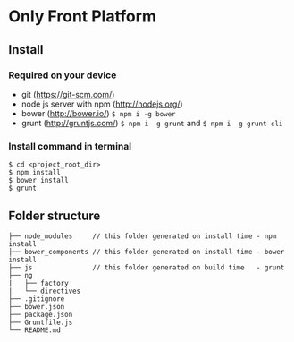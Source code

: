 # Only Front Platform

## Install

### Required on your device
 
 - git (https://git-scm.com/)
 - node js server with npm (http://nodejs.org/)
 - bower (http://bower.io/)    `$ npm i -g bower`
 - grunt (http://gruntjs.com/) `$ npm i -g grunt` and `$ npm i -g grunt-cli` 
 
### Install command in terminal
 
 ```
 $ cd <project_root_dir>
 $ npm install
 $ bower install
 $ grunt
 ```
 
## Folder structure

 ```
 ├── node_modules     // this folder generated on install time - npm install
 ├── bower_components // this folder generated on install time - bower install
 ├── js               // this folder generated on build time   - grunt
 ├── ng
 |   ├── factory
 |   └── directives
 ├── .gitignore
 ├── bower.json
 ├── package.json
 ├── Gruntfile.js
 └── README.md
 ```